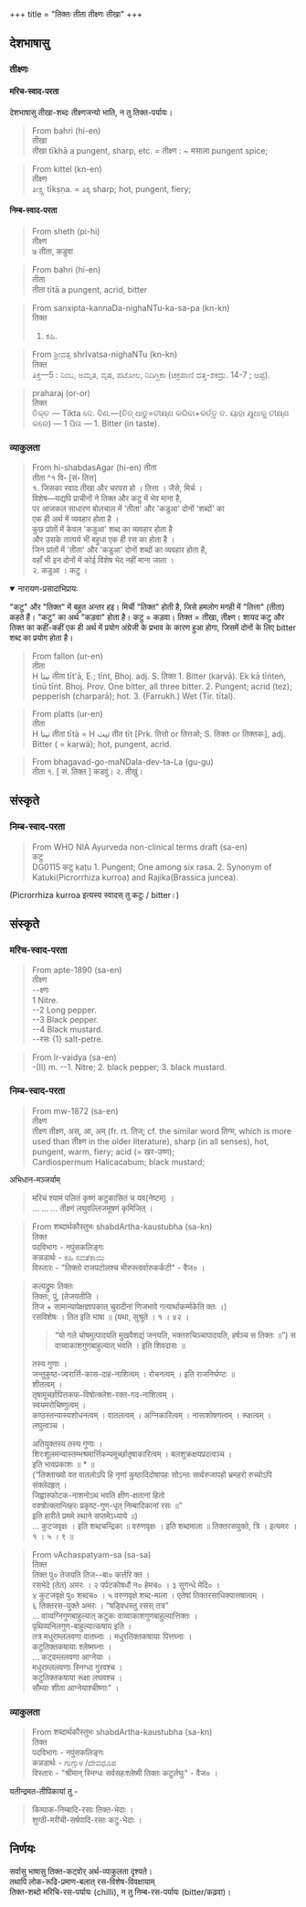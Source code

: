 +++
title = "तिक्तः तीता तीक्ष्णः तीखा"
+++

## देशभाषासु
### तीक्ष्णः
#### मरिच-स्वाद-परता
देशभाषासु तीखा-शब्दः तीक्ष्णजन्यो भाति, न तु तिक्त-पर्यायः। 


> From bahri (hi-en)  
तीखा  
तीखा tīkhā a pungent, sharp, etc. = तीक्ष्ण : ~ मसाला pungent spice;

> From kittel (kn-en)  
तीक्ष्ण  
ತೀಕ್ಷ್ಣ tīkṣṇa. = ತಿಕ್ಕ sharp; hot, pungent, fiery;  

#### निम्ब-स्वाद-परता
> From sheth (pi-hi)  
तीक्ष्ण  
७ तीता, कडुवा

> From bahri (hi-en)  
तीता  
तीता tītā a pungent, acrid, bitter

> From sanxipta-kannaDa-nighaNTu-ka-sa-pa (kn-kn)  
तिक्त  
> 1. ಕಹಿ.

> From ಶ್ರೀವತ್ಸ shrIvatsa-nighaNTu (kn-kn)  
तिक्त  
ತಿಕ್ತ—5 : ನಿಂಬ, ಅಮೃತ, ವೃಷ, ಪಟೋಲ, ನಿದಿಗ್ಧಿಕಾ (ಚಕ್ರಪಾಣಿ ದತ್ತ-ಶಕದ್ರು. 14-7 ; ಆಪ್ಟೆ).

> praharaj (or-or)  
तिक्त  
ତିକ୍ତ — Tikta ଦେ. ବିଣ.—(ତିଜ୍ ଧାତୁ=ତୀକ୍ଷ୍ଣ କରିବା+କର୍ତ୍ତୃ ତ. ୟାହା କ୍ଷୁଧାକୁ ତୀକ୍ଷ୍ଣ କରେ) — 1 ପିତା — 1. Bitter (in taste). 

### व्याकुलता

> From hi-shabdasAgar (hi-en)
तीता  
तीता ^१ वि॰ [सं॰ तित्त]  
१. जिसका स्वाद तीखा और चरपरा हो । तित्ता । जैसे, मिर्च ।  
विशेष—यद्यपि प्राचीनों ने तिक्त और कटु में भेव माना है,  
पर आजकल साधारण बोलचाल में 'तीता' और 'कडुआ' दोनों 'शब्दों' का  
एक ही अर्थ में व्यवहार होता है ।  
कुछ प्रांतों में केवल 'कडुआ' शब्द का व्यवहार होता है  
और उसके तात्पर्य भी बहुधा एक ही रस का होता है ।  
जिन प्रांतों में 'तीता' और 'कडुआ' दोनों शब्दों का व्यवहार होता है,  
वहाँ भी इन दोनों में कोई विशेष भेद नहीं माना जाता ।  
२. कडुआ । कटु ।


<details open><summary>नारायण-प्रसादाभिप्रायः</summary>

"कटु" और "तिक्त" में बहुत अन्तर हइ। मिर्ची "तिक्त" होती है, जिसे हमलोग मगही में "तित्ता" (तीता) कहते हैं। "कटु" का अर्थ "कड़वा" होता है।
कटु = कड़वा।
तिक्त = तीखा, तीक्ष्ण।
शायद कटु और तिक्त का कहीं-कहीं एक ही अर्थ में प्रयोग अंग्रेजी के प्रभाव के कारण हुआ होगा, जिसमें दोनों के लिए bitter शब्द का प्रयोग होता है।
</details>


> From fallon (ur-en)  
तीता  
H تيتا तीता tīt'ā, E.; tīṅt, Bhoj. adj. S. तिक्त 1. Bitter (kaṛvā). Ek kā tīṅteṅ, tīnū tīṅt. Bhoj. Prov. One bitter, all three bitter. 2. Pungent; acrid (tez); pepperish (charparā); hot. 3. (Farrukh.) Wet (Tir. tītal).

> From platts (ur-en)    
तीता  
H تيتا तीता tītā = H تيت तीत tīt [Prk. तित्तो or तित्तओ; S. तिक्तः or तिक्तकः], adj. Bitter ( = kaṛwā); hot, pungent, acrid.

> From bhagavad-go-maNDala-dev-ta-La (gu-gu)  
तीता
१. [ सं. तिक्त ]
कडवुं।
२.
तीखुं।



## संस्कृते

### निम्ब-स्वाद-परता
> From WHO NIA Ayurveda non-clinical terms draft (sa-en)  
कटु  
DG0115 कटु kaṭu 1. Pungent; One among six rasa. 2. Synonym of Katuki(Picrorrhiza kurroa) and Rajika(Brassica juncea).

(Picrorrhiza kurroa इत्यस्य स्वादस् तु कटुः / bitter।)


## संस्कृते
### मरिच-स्वाद-परता
> From apte-1890 (sa-en)  
तीक्ष्ण  
--क्ष्णः  
1 Nitre.  
--2 Long pepper.  
--3 Black pepper.  
--4 Black mustard.  
--रसः {1} salt-petre. 

> From lr-vaidya (sa-en)  
> -(II) m.
--1. Nitre; 2. black pepper; 3. black mustard.

### निम्ब-स्वाद-परता
> From mw-1872 (sa-en)  
तीक्ष्ण  
तीक्ष्ण तीक्ष्ण, अस्, आ, अम् (fr. rt. तिज्; cf. the similar word तिग्म, which is more used than तीक्ष्ण in the older literature), sharp (in all senses), hot, pungent, warm, fiery; acid (= खर-उष्ण);  
Cardiospermum Halicacabum; black mustard;

अभिधान-मञ्जर्याम्

> मरिचं श्यामं पलितं कृष्णं कटुकासितं च यव(नेष्टम्) ।  
... ... ... तीक्ष्णं लघुवल्लिजमूषणं कृमिजित् ।

> From शब्दार्थकौस्तुभः shabdArtha-kaustubha (sa-kn)  
तिक्त  
पदविभागः - नपुंसकलिङ्गः  
कन्नडार्थः - ಕಹಿ ಸವತೆಕಾಯಿ  
विस्तारः - "तिक्तो राजपटोलश्च भीरुस्त्वर्वारुकर्कटी" - वैज० ।


> कल्पद्रुमः
> तिक्तः  
तिक्तः, पुं, (तेजयतीति ।  
तिज + सामान्यापेक्षज्ञापकात् चुरादीनां णिजभावे गत्यार्थाकर्म्मकेति क्तः ।)  
रसविशेषः । तित इति भाषा ॥
(यथा, सुश्रुते । १ । ४२ ।
> > “यो गले चोषमुत्पादयति मुखवैशद्यं जनयति, भक्तरुचिञ्चापादयति, हर्षञ्च स तिक्तः ॥”)
> स वाय्वाकाशगुणबाहुल्यात् भवति । इति शिवदासः ॥
>
> तस्य गुणाः ।  
जन्तुकुष्ठ-ज्वरार्त्ति-कास-दाह-नाशित्वम् । रोचनत्वम् । इति राजनिर्घण्टः ॥  
शीतत्वम् ।  
तृषामूर्च्छापित्तकफ-विषोत्क्लेश-रक्त-गद-नाशित्वम् ।  
स्वयमरोचिष्णुत्वम् ।  
कण्ठस्तन्यास्यशोधनत्वम् । वातलत्वम् ।
अग्निकारित्वम् । नासाशोषणत्वम् । रूक्षत्वम् ।
लघुत्वञ्च ।
>
> अतियुक्तस्य तस्य गुणाः ।  
> शिरःशूलमन्यास्तम्भश्रमार्त्तिकम्पमूर्च्छातृषाकारित्वम् । बलशुक्रक्षयप्रदत्वञ्च ।  
> इति भावप्रकाशः ॥ * ॥  
> (“तिक्ताख्यो वत वातलोऽपि हि नृणां कुष्ठादिदोषापहः
सोऽन्तः सर्व्वरुजापहो भ्रमहरो रुच्योऽपि संक्लेदहृत् ।  
जिह्वास्फोटक-नाशनोऽथ भवति क्षीण-क्षतानां हितो  
वक्त्रोत्क्लान्तिहरः प्रकृष्ट-गुण-धृत् निम्बादिकानां रसः ॥”  
इति हारीते प्रममे स्थाने सप्तमेऽध्याये ॥)  
… कुटजवृक्षः । इति शब्दचन्द्रिका ॥
वरुणवृक्षः । इति शब्दमाला ॥ तिक्तरसयुक्ते, त्रि । इत्यमरः । १ । ५ । ९ ॥

> From vAchaspatyam-sa (sa-sa)  
तिक्त  
तिक्त पु० तेजयति तिज--बा० कर्त्तरि क्त ।  
> रसभेदे (तेत) अमरः । २ पर्पटकोषधौ न० हेमच० । ३ सुगन्धे मेदि० ।  
> ४ कुटजवृक्षे पु० शब्दच० । ५ वरुणवृक्षे शब्द-माला । एतेषां तिक्तरसाधिक्यात्तषात्वम् ।  
> ६ तिक्तरस-युक्ते अमरः । “षड्विधस्तु रसस् तत्र”  
… वाय्वग्निगुणबाहुल्यात् कटुकः वाय्वाकाशगुणबाहुल्यात्तिक्तः ।  
पृथिव्यनिलगुण-बाहुल्यात्कषाय इति ।  
तत्र मधुराम्ललवणा वातघ्नाः ।
मधुरतिक्तकषायाः पित्तघ्नाः ।  
कटुतिक्तकषायाः श्लेष्मघ्नाः ।  
… कट्वम्ललवणा आग्नेयाः ।  
मधुराम्ललवणाः स्निग्धा गुरवश्च ।  
कटुतिक्तकषाया रूक्षा लघवश्च ।  
सौम्याः शीता आग्नेयाश्चीष्णाः” ।


### व्याकुलता
> From शब्दार्थकौस्तुभः shabdArtha-kaustubha (sa-kn)  
> तिक्त  
पदविभागः - नपुंसकलिङ्गः  
कन्नडार्थः - ಗುಗ್ಗುಳ /ದೇವಧೂಪ  
विस्तारः - "श्रीमान् स्निग्धः सर्वसहःश्लेष्मी तिक्तः कटुर्लघुः" - वैज० ।

यतीन्द्रमत-तीपिकायां तु -

> किम्पाक-निम्बादि-रसाः तिक्त-भेदाः ।  
शुण्ठी-मरीची-सर्षपादि-रसाः कटु-भेदाः ।



## निर्णयः
सर्वासु भाषासु तिक्त-कट्वोर् अर्थ-व्याकुलता दृश्यते।  
तथापि लोक-रूढि-प्रमाण-बलात् रस-विशेष-विवक्षायाम्  
तिक्त-शब्दो मरिचि-रस-पर्यायः (chilli), न तु निम्ब-रस-पर्यायः (bitter/कढ़वा)।  
